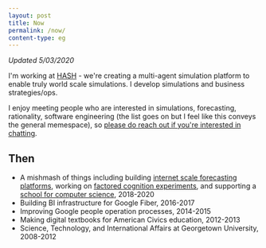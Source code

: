 ```yaml
---
layout: post
title: Now
permalink: /now/
content-type: eg
---
```


*Updated 5/03/2020*

I'm working at [HASH](https://hash.ai) - we're creating a multi-agent simulation platform to enable truly world scale simulations. I develop simulations and business strategies/ops. 

I enjoy meeting people who are interested in simulations, forecasting, rationality, software engineering (the list goes on but I feel like this conveys the general memespace), so [please do reach out if you're interested in chatting](https://twitter.com/bengoldhaber). 

## Then

 - A mishmash of things including building <a href="http://parallelforecast.com">internet scale forecasting platforms</a>, working on <a href="http://ought.org/">factored cognition experiments</a>, and supporting a <a href="https://bradfieldcs.com/">school for computer science</a>, 2018-2020
 - Building BI infrastructure for Google Fiber, 2016-2017
 - Improving Google people operation processes, 2014-2015
 - Making digital textbooks for American Civics education, 2012-2013
 - Science, Technology, and International Affairs at Georgetown University, 2008-2012
